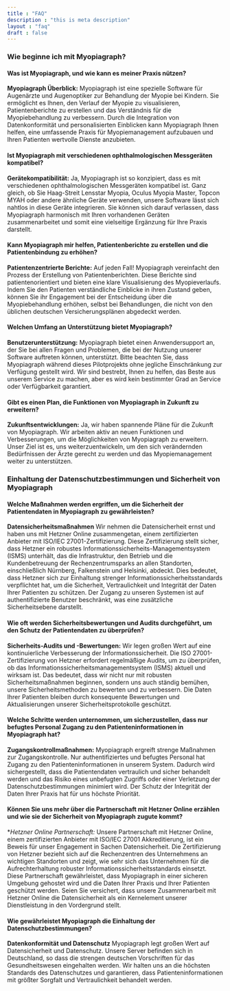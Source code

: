 ```yaml
---
title : "FAQ"
description : "this is meta description"
layout : "faq"
draft : false
---
```


### Wie beginne ich mit Myopiagraph?

#### Was ist Myopiagraph, und wie kann es meiner Praxis nützen?

**Myopiagraph Überblick:**
Myopiagraph ist eine spezielle Software für Augenärzte und Augenoptiker zur Behandlung der Myopie bei Kindern. Sie ermöglicht es Ihnen, den Verlauf der Myopie zu visualisieren, Patientenberichte zu erstellen und das Verständnis für die Myopiebehandlung zu verbessern. Durch die Integration von Datenkonformität und personalisierten Einblicken kann Myopiagraph Ihnen helfen, eine umfassende Praxis für Myopiemanagement aufzubauen und Ihren Patienten wertvolle Dienste anzubieten.


#### Ist Myopiagraph mit verschiedenen ophthalmologischen Messgeräten kompatibel?

**Gerätekompatibilität:**
Ja, Myopiagraph ist so konzipiert, dass es mit verschiedenen ophthalmologischen Messgeräten kompatibel ist. Ganz gleich, ob Sie Haag-Streit Lensstar Myopia, Oculus Myopia Master, Topcon MYAH oder andere ähnliche Geräte verwenden, unsere Software lässt sich nahtlos in diese Geräte integrieren. Sie können sich darauf verlassen, dass Myopiagraph harmonisch mit Ihren vorhandenen Geräten zusammenarbeitet und somit eine vielseitige Ergänzung für Ihre Praxis darstellt.

#### Kann Myopiagraph mir helfen, Patientenberichte zu erstellen und die Patientenbindung zu erhöhen?

**Patientenzentrierte Berichte:**
Auf jeden Fall! Myopiagraph vereinfacht den Prozess der Erstellung von Patientenberichten. Diese Berichte sind patientenorientiert und bieten eine klare Visualisierung des Myopieverlaufs. Indem Sie den Patienten verständliche Einblicke in ihren Zustand geben, können Sie ihr Engagement bei der Entscheidung über die Myopiebehandlung erhöhen, selbst bei Behandlungen, die nicht von den üblichen deutschen Versicherungsplänen abgedeckt werden.


#### Welchen Umfang an Unterstützung bietet Myopiagraph?

**Benutzerunterstützung:**
Myopiagraph bietet einen Anwendersupport an, der Sie bei allen Fragen und Problemen, die bei der Nutzung unserer Software auftreten können, unterstützt. Bitte beachten Sie, dass Myopiagraph während dieses Pilotprojekts ohne jegliche Einschränkung zur Verfügung gestellt wird. Wir sind bestrebt, Ihnen zu helfen, das Beste aus unserem Service zu machen, aber es wird kein bestimmter Grad an Service oder Verfügbarkeit garantiert.
#### Gibt es einen Plan, die Funktionen von Myopiagraph in Zukunft zu erweitern?

**Zukunftsentwicklungen:**
Ja, wir haben spannende Pläne für die Zukunft von Myopiagraph. Wir arbeiten aktiv an neuen Funktionen und Verbesserungen, um die Möglichkeiten von Myopiagraph zu erweitern. Unser Ziel ist es, uns weiterzuentwickeln, um den sich verändernden Bedürfnissen der Ärzte gerecht zu werden und das Myopiemanagement weiter zu unterstützen.


### Einhaltung der Datenschutzbestimmungen und Sicherheit von Myopiagraph

#### Welche Maßnahmen werden ergriffen, um die Sicherheit der Patientendaten in Myopiagraph zu gewährleisten?
**Datensicherheitsmaßnahmen**
Wir nehmen die Datensicherheit ernst und haben uns mit Hetzner Online zusammengetan, einem zertifizierten Anbieter mit ISO/IEC 27001-Zertifizierung. Diese Zertifizierung stellt sicher, dass Hetzner ein robustes Informationssicherheits-Managementsystem (ISMS) unterhält, das die Infrastruktur, den Betrieb und die Kundenbetreuung der Rechenzentrumsparks an allen Standorten, einschließlich Nürnberg, Falkenstein und Helsinki, abdeckt. Dies bedeutet, dass Hetzner sich zur Einhaltung strenger Informationssicherheitsstandards verpflichtet hat, um die Sicherheit, Vertraulichkeit und Integrität der Daten Ihrer Patienten zu schützen. Der Zugang zu unseren Systemen ist auf authentifizierte Benutzer beschränkt, was eine zusätzliche Sicherheitsebene darstellt.


#### Wie oft werden Sicherheitsbewertungen und Audits durchgeführt, um den Schutz der Patientendaten zu überprüfen?

**Sicherheits-Audits und -Bewertungen:**
Wir legen großen Wert auf eine kontinuierliche Verbesserung der Informationssicherheit. Die ISO 27001-Zertifizierung von Hetzner erfordert regelmäßige Audits, um zu überprüfen, ob das Informationssicherheitsmanagementsystem (ISMS) aktuell und wirksam ist. Das bedeutet, dass wir nicht nur mit robusten Sicherheitsmaßnahmen beginnen, sondern uns auch ständig bemühen, unsere Sicherheitsmethoden zu bewerten und zu verbessern. Die Daten Ihrer Patienten bleiben durch konsequente Bewertungen und Aktualisierungen unserer Sicherheitsprotokolle geschützt.
#### Welche Schritte werden unternommen, um sicherzustellen, dass nur befugtes Personal Zugang zu den Patienteninformationen in Myopiagraph hat?

**Zugangskontrollmaßnahmen:**
Myopiagraph ergreift strenge Maßnahmen zur Zugangskontrolle. Nur authentifiziertes und befugtes Personal hat Zugang zu den Patienteninformationen in unserem System. Dadurch wird sichergestellt, dass die Patientendaten vertraulich und sicher behandelt werden und das Risiko eines unbefugten Zugriffs oder einer Verletzung der Datenschutzbestimmungen minimiert wird. Der Schutz der Integrität der Daten Ihrer Praxis hat für uns höchste Priorität.


#### Können Sie uns mehr über die Partnerschaft mit Hetzner Online erzählen und wie sie der Sicherheit von Myopiagraph zugute kommt?

**Hetzner Online Partnerschaft:*
Unsere Partnerschaft mit Hetzner Online, einem zertifizierten Anbieter mit ISO/IEC 27001 Akkreditierung, ist ein Beweis für unser Engagement in Sachen Datensicherheit. Die Zertifizierung von Hetzner bezieht sich auf die Rechenzentren des Unternehmens an wichtigen Standorten und zeigt, wie sehr sich das Unternehmen für die Aufrechterhaltung robuster Informationssicherheitsstandards einsetzt. Diese Partnerschaft gewährleistet, dass Myopiagraph in einer sicheren Umgebung gehostet wird und die Daten Ihrer Praxis und Ihrer Patienten geschützt werden. Seien Sie versichert, dass unsere Zusammenarbeit mit Hetzner Online die Datensicherheit als ein Kernelement unserer Dienstleistung in den Vordergrund stellt.

#### Wie gewährleistet Myopiagraph die Einhaltung der Datenschutzbestimmungen?

**Datenkonformität und Datenschutz**
Myopiagraph legt großen Wert auf Datensicherheit und Datenschutz. Unsere Server befinden sich in Deutschland, so dass die strengen deutschen Vorschriften für das Gesundheitswesen eingehalten werden. Wir halten uns an die höchsten Standards des Datenschutzes und garantieren, dass Patienteninformationen mit größter Sorgfalt und Vertraulichkeit behandelt werden.
